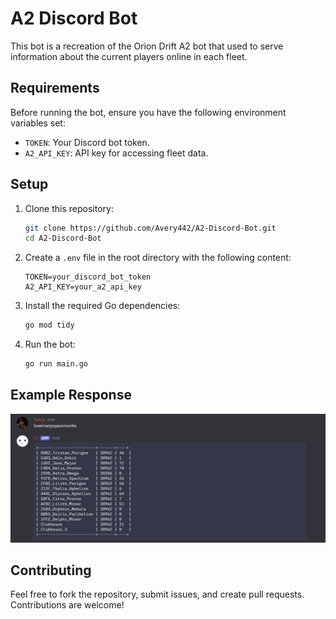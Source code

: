 # A2 Discord Bot

This bot is a recreation of the Orion Drift A2 bot that used to serve information about the current players online in each fleet.

## Requirements

Before running the bot, ensure you have the following environment variables set:

* `TOKEN`: Your Discord bot token.
* `A2_API_KEY`: API key for accessing fleet data.

## Setup

1. Clone this repository:

   ```bash
   git clone https://github.com/Avery442/A2-Discord-Bot.git
   cd A2-Discord-Bot
   ```

2. Create a `.env` file in the root directory with the following content:

   ```env
   TOKEN=your_discord_bot_token
   A2_API_KEY=your_a2_api_key
   ```

3. Install the required Go dependencies:

   ```bash
   go mod tidy
   ```

4. Run the bot:

   ```bash
   go run main.go
   ```

## Example Response

![Bot Response Example](assets/Howmanyspacemonke_example.png)

## Contributing

Feel free to fork the repository, submit issues, and create pull requests. Contributions are welcome!

